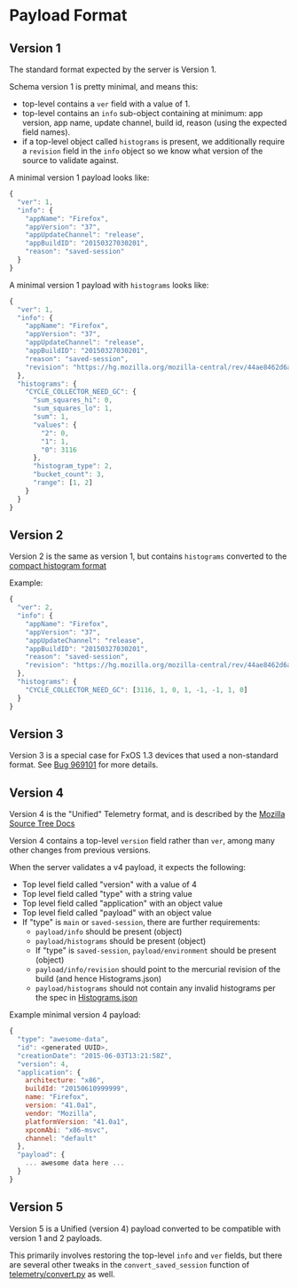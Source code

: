 Payload Format
==============

Version 1
---------

The standard format expected by the server is Version 1.

Schema version 1 is pretty minimal, and means this:
- top-level contains a `ver` field with a value of 1.
- top-level contains an `info` sub-object containing at minimum: app version, app name, update channel, build id, reason (using the expected field names).
- if a top-level object called `histograms` is present, we additionally require a `revision` field in the `info` object so we know what version of the source to validate against.

A minimal version 1 payload looks like:
```js
{
  "ver": 1,
  "info": {
    "appName": "Firefox",
    "appVersion": "37",
    "appUpdateChannel": "release",
    "appBuildID": "20150327030201",
    "reason": "saved-session"
  }
}
```

A minimal version 1 payload with `histograms` looks like:

```js
{
  "ver": 1,
  "info": {
    "appName": "Firefox",
    "appVersion": "37",
    "appUpdateChannel": "release",
    "appBuildID": "20150327030201",
    "reason": "saved-session",
    "revision": "https://hg.mozilla.org/mozilla-central/rev/44ae8462d6ab"
  },
  "histograms": {
    "CYCLE_COLLECTOR_NEED_GC": {
      "sum_squares_hi": 0,
      "sum_squares_lo": 1,
      "sum": 1,
      "values": {
        "2": 0,
        "1": 1,
        "0": 3116
      },
      "histogram_type": 2,
      "bucket_count": 3,
      "range": [1, 2]
    }
  }
}
```

Version 2
---------

Version 2 is the same as version 1, but contains `histograms` converted to the [compact histogram format](StorageFormat.md)

Example:
```js
{
  "ver": 2,
  "info": {
    "appName": "Firefox",
    "appVersion": "37",
    "appUpdateChannel": "release",
    "appBuildID": "20150327030201",
    "reason": "saved-session",
    "revision": "https://hg.mozilla.org/mozilla-central/rev/44ae8462d6ab"
  },
  "histograms": {
    "CYCLE_COLLECTOR_NEED_GC": [3116, 1, 0, 1, -1, -1, 1, 0]
  }
}
```

Version 3
---------

Version 3 is a special case for FxOS 1.3 devices that used a non-standard format.
See [Bug 969101](https://bugzilla.mozilla.org/show_bug.cgi?id=969101#c37) for more details.


Version 4
---------

Version 4 is the "Unified" Telemetry format, and is described by the [Mozilla Source Tree Docs](https://ci.mozilla.org/job/mozilla-central-docs/Tree_Documentation/toolkit/components/telemetry/telemetry/common-ping.html)

Version 4 contains a top-level `version` field rather than `ver`, among many other changes from previous versions.

When the server validates a v4 payload, it expects the following:
- Top level field called "version" with a value of 4
- Top level field called "type" with a string value
- Top level field called "application" with an object value
- Top level field called "payload" with an object value
- If "type" is `main` or `saved-session`, there are further requirements:
  - `payload/info` should be present (object)
  - `payload/histograms` should be present (object)
  - If "type" is `saved-session`, `payload/environment` should be present (object)
  - `payload/info/revision` should point to the mercurial revision of the build (and hence Histograms.json)
  - `payload/histograms` should not contain any invalid histograms per the spec in [Histograms.json](http://hg.mozilla.org/releases/mozilla-release/raw-file/tip/toolkit/components/telemetry/Histograms.json)

Example minimal version 4 payload:
```js
{
  "type": "awesome-data",
  "id": <generated UUID>,
  "creationDate": "2015-06-03T13:21:58Z",
  "version": 4,
  "application": {
    architecture: "x86",
    buildId: "20150610999999",
    name: "Firefox",
    version: "41.0a1",
    vendor: "Mozilla",
    platformVersion: "41.0a1",
    xpcomAbi: "x86-msvc",
    channel: "default"
  },
  "payload": {
    ... awesome data here ...
  }
}
```

Version 5
---------

Version 5 is a Unified (version 4) payload converted to be compatible with version 1 and 2 payloads.

This primarily involves restoring the top-level `info` and `ver` fields, but
there are several other tweaks in the `convert_saved_session` function of [telemetry/convert.py](https://github.com/mozilla/telemetry-server/blob/master/telemetry/convert.py) as well.
